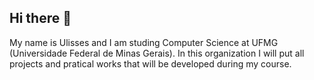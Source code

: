 ## Hi there 👋

My name is Ulisses and I am studing Computer Science at UFMG (Universidade Federal de Minas Gerais). In this organization I will put all projects and pratical
works that will be developed during my course.
